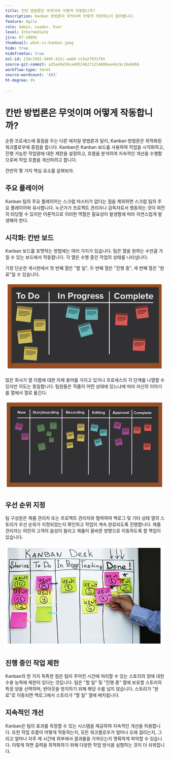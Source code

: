 ```yaml
---
title: 칸반 방법론은 무엇이며 어떻게 작동합니까?
description: Kanban 방법론이 무엇이며 어떻게 작동하는지 알아봅니다.
feature: Agile
role: Admin, Leader, User
level: Intermediate
jira: KT-10891
thumbnail: what-is-kanban.jpeg
hide: true
hidefromtoc: true
exl-id: 234c7491-d405-422c-aa60-cc5a27031fb5
source-git-commit: a25a49e59ca483246271214886ea4dc9c10e8d66
workflow-type: tm+mt
source-wordcount: '453'
ht-degree: 0%

---
```


# 칸반 방법론은 무엇이며 어떻게 작동합니까?

순환 프로세스에 중점을 두는 다른 애자일 방법론과 달리, Kanban 방법론은 최적화된 워크플로우에 중점을 둡니다. Kanban은 Kanban 보드를 사용하여 작업을 시각화하고, 진행 가능한 작업량에 대한 제한을 설정하고, 흐름을 분석하여 지속적인 개선을 수행함으로써 작업 흐름을 개선하려고 합니다.


칸반의 몇 가지 핵심 요소를 살펴보자.



## 주요 플레이어

Kanban 팀의 주요 플레이어는 스크럼 마스터가 없다는 점을 제외하면 스크럼 팀의 주요 플레이어와 유사합니다. 누군가가 프로젝트 관리자나 감독자로서 행동하는 것이 여전히 타당할 수 있지만 이론적으로 이러한 역할은 필요성이 발생함에 따라 자연스럽게 발생해야 한다.

## 시각화: 칸반 보드

Kanban 보드를 포맷하는 방법에는 여러 가지가 있습니다. 팀은 열을 원하는 수만큼 가질 수 있는 보드에서 작동합니다. 각 열은 수행 중인 작업의 상태를 나타냅니다.

가장 단순한 게시판에서 첫 번째 열은 &quot;할 일&quot;, 두 번째 열은 &quot;진행 중&quot;, 세 번째 열은 &quot;완료&quot;일 수 있습니다.

![칠판 및 스티커 메모](assets/agile4-01.png)

많은 회사가 열 이름에 대한 자체 용어를 가지고 있거나 프로세스의 각 단계를 나열할 수 있지만 의도는 동일합니다. 팀원들은 작품이 어떤 상태에 있느냐에 따라 자신의 이야기를 열에서 열로 옮긴다.

![칠판 및 스티커 메모](assets/agile4-02.png)

## 우선 순위 지정

팀 구성원은 제품 관리자 또는 프로젝트 관리자와 협력하여 백로그 및 기타 상태 열의 스토리가 우선 순위가 지정되었는지 확인하고 작업이 계속 완료되도록 진행합니다. 제품 관리자는 여전히 고객의 음성이 들리고 제품이 올바른 방향으로 이동하도록 할 책임이 있습니다.

![칸반 화이트보드](assets/agile4-03.png)

## 진행 중인 작업 제한

Kanban의 한 가지 독특한 점은 팀이 주어진 시간에 처리할 수 있는 스토리의 양에 대한 수용 능력에 제한이 있다는 것입니다. 팀은 &quot;할 일&quot; 및 &quot;진행 중&quot; 열에 보유할 스토리의 특정 양을 선택하며, 번아웃을 방지하기 위해 해당 수를 넘지 않습니다. 스토리가 &quot;완료&quot;로 이동되면 백로그에서 스토리가 &quot;할 일&quot; 열에 배치됩니다.

## 지속적인 개선

Kanban은 팀이 효과를 측정할 수 있는 시스템을 제공하여 지속적인 개선을 허용합니다. 또한 작업 흐름이 어떻게 작동하는지, 모든 워크플로우가 얼마나 오래 걸리는지, 그리고 얼마나 자주 제 시간에 외부에서 결과물을 가져오는지 명확하게 파악할 수 있습니다. 이렇게 하면 출력을 최적화하기 위해 다양한 작업 방식을 실험하는 것이 더 쉬워집니다.
